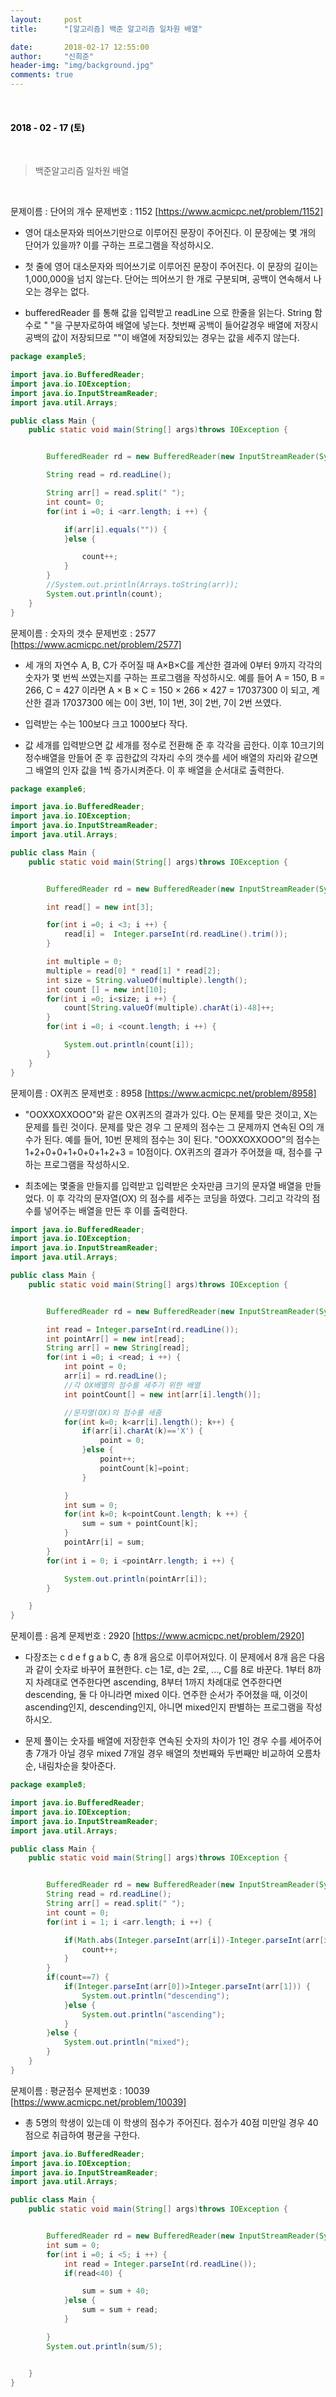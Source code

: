 ```yaml
---
layout:     post
title:      "[알고리즘] 백준 알고리즘 일차원 배열"

date:       2018-02-17 12:55:00
author:     "신희준"
header-img: "img/background.jpg"
comments: true
---
```


<head>
 <meta property="og:type" content="백준알고리즘 일차원 배열">
 <meta property="og:title" content="백준알고리즘 일차원 배열">
 <meta property="og:description" content="백준알고리즘 일차원 배열">
 <meta property="og:url" content="http://shj7242.github.io/2018/02/17/Algorithm4/">

 <meta name="twitter:card" content="백준알고리즘 일차원 배열">
  <meta name="twitter:title" content="백준알고리즘 일차원 배열">
  <meta name="twitter:description" content="백준알고리즘 일차원 배열">
  <meta name="FACEBOOK:domain" content="http://shj7242.github.io/2018/02/17/Algorithm4/">
  <meta name="facebook:card" content="백준알고리즘 일차원 배열">
   <meta name="facebook:title" content="백준알고리즘 일차원 배열">
   <meta name="facebook:description" content="백준알고리즘 일차원 배열">
   <meta name="facebook:domain" content="http://shj7242.github.io/2018/02/17/Algorithm4/">


 </head>

<br>
<H4 style ="font-weight:bold; color:black;"> </H4>

<H4 style ="font-weight:bold; color : black">2018 - 02 - 17 (토)</H4>
<br>


> 백준알고리즘 일차원 배열

<br>

문제이름 : 단어의 개수
문제번호 : 1152 [https://www.acmicpc.net/problem/1152]

* 영어 대소문자와 띄어쓰기만으로 이루어진 문장이 주어진다. 이 문장에는 몇 개의 단어가 있을까? 이를 구하는 프로그램을 작성하시오.
* 첫 줄에 영어 대소문자와 띄어쓰기로 이루어진 문장이 주어진다. 이 문장의 길이는 1,000,000을 넘지 않는다. 단어는 띄어쓰기 한 개로 구분되며, 공백이 연속해서 나오는 경우는 없다.

* bufferedReader 를 통해 값을 입력받고 readLine 으로 한줄을 읽는다. String 함수로 " "을 구분자로하여 배열에 넣는다. 첫번째 공백이 들어갈경우 배열에 저장시 공백의 값이 저장되므로 ""이 배열에 저장되있는 경우는 값을 세주지 않는다.

~~~java
package example5;

import java.io.BufferedReader;
import java.io.IOException;
import java.io.InputStreamReader;
import java.util.Arrays;

public class Main {
    public static void main(String[] args)throws IOException {


    	BufferedReader rd = new BufferedReader(new InputStreamReader(System.in));

    	String read = rd.readLine();

    	String arr[] = read.split(" ");
    	int count= 0;
    	for(int i =0; i <arr.length; i ++) {

    		if(arr[i].equals("")) {
    		}else {

    			count++;
    		}
    	}
    	//System.out.println(Arrays.toString(arr));
    	System.out.println(count);
    }
}

~~~

문제이름 : 숫자의 갯수
문제번호 : 2577 [https://www.acmicpc.net/problem/2577]

* 세 개의 자연수 A, B, C가 주어질 때 A×B×C를 계산한 결과에 0부터 9까지 각각의 숫자가 몇 번씩 쓰였는지를 구하는 프로그램을 작성하시오.
예를 들어 A = 150, B = 266, C = 427 이라면
A × B × C = 150 × 266 × 427 = 17037300 이 되고,
계산한 결과 17037300 에는 0이 3번, 1이 1번, 3이 2번, 7이 2번 쓰였다.

* 입력받는 수는 100보다 크고 1000보다 작다.

* 값 세개를 입력받으면 값 세개를 정수로 전환해 준 후 각각을 곱한다. 이후 10크기의 정수배열을 만들어 준 후 곱한값의 각자리 수의 갯수를 세어 배열의 자리와 같으면 그 배열의 인자 값을 1씩 증가시켜준다. 이 후 배열을 순서대로 출력한다.

~~~java
package example6;

import java.io.BufferedReader;
import java.io.IOException;
import java.io.InputStreamReader;
import java.util.Arrays;

public class Main {
    public static void main(String[] args)throws IOException {


    	BufferedReader rd = new BufferedReader(new InputStreamReader(System.in));

    	int read[] = new int[3];

    	for(int i =0; i <3; i ++) {
    		read[i] =  Integer.parseInt(rd.readLine().trim());
    	}

    	int multiple = 0;
    	multiple = read[0] * read[1] * read[2];
    	int size = String.valueOf(multiple).length();
    	int count [] = new int[10];
    	for(int i =0; i<size; i ++) {
    		count[String.valueOf(multiple).charAt(i)-48]++;
    	}
    	for(int i =0; i <count.length; i ++) {

    		System.out.println(count[i]);
    	}
    }
}
~~~

문제이름 : OX퀴즈
문제번호 : 8958 [https://www.acmicpc.net/problem/8958]

* "OOXXOXXOOO"와 같은 OX퀴즈의 결과가 있다. O는 문제를 맞은 것이고, X는 문제를 틀린 것이다. 문제를 맞은 경우 그 문제의 점수는 그 문제까지 연속된 O의 개수가 된다. 예를 들어, 10번 문제의 점수는 3이 된다.
"OOXXOXXOOO"의 점수는 1+2+0+0+1+0+0+1+2+3 = 10점이다.
OX퀴즈의 결과가 주어졌을 때, 점수를 구하는 프로그램을 작성하시오.

* 최초에는 몇줄을 만들지를 입력받고 입력받은 숫자만큼 크기의 문자열 배열을 만들었다. 이 후 각각의 문자열(OX) 의 점수를 세주는 코딩을 하였다. 그리고 각각의 점수를 넣어주는 배열을 만든 후 이를 출력한다.

~~~JAVA
import java.io.BufferedReader;
import java.io.IOException;
import java.io.InputStreamReader;
import java.util.Arrays;

public class Main {
    public static void main(String[] args)throws IOException {


    	BufferedReader rd = new BufferedReader(new InputStreamReader(System.in));

    	int read = Integer.parseInt(rd.readLine());
    	int pointArr[] = new int[read];
    	String arr[] = new String[read];
    	for(int i =0; i <read; i ++) {
    		int point = 0;
    		arr[i] = rd.readLine();
    		//각 OX배열의 점수를 세주기 위한 배열
    		int pointCount[] = new int[arr[i].length()];

    		//문자열(OX)의 점수를 세줌
    		for(int k=0; k<arr[i].length(); k++) {
    			if(arr[i].charAt(k)=='X') {
    				point = 0;
    			}else {
    				point++;
    				pointCount[k]=point;
    			}

    		}
    		int sum = 0;
    		for(int k=0; k<pointCount.length; k ++) {
    			sum = sum + pointCount[k];
    		}
    		pointArr[i] = sum;
    	}
    	for(int i = 0; i <pointArr.length; i ++) {

    		System.out.println(pointArr[i]);
    	}

    }
}
~~~

문제이름 : 음계
문제번호 : 2920 [https://www.acmicpc.net/problem/2920]

* 다장조는 c d e f g a b C, 총 8개 음으로 이루어져있다. 이 문제에서 8개 음은 다음과 같이 숫자로 바꾸어 표현한다. c는 1로, d는 2로, ..., C를 8로 바꾼다.
1부터 8까지 차례대로 연주한다면 ascending, 8부터 1까지 차례대로 연주한다면 descending, 둘 다 아니라면 mixed 이다.
연주한 순서가 주어졌을 때, 이것이 ascending인지, descending인지, 아니면 mixed인지 판별하는 프로그램을 작성하시오.

* 문제 풀이는 숫자를 배열에 저장한후 연속된 숫자의 차이가 1인 경우 수를 세어주어 총 7개가 아닐 경우 mixed 7개일 경우 배열의 첫번째와 두번째만 비교하여 오름차순, 내림차순을 찾아준다.

~~~java
package example8;

import java.io.BufferedReader;
import java.io.IOException;
import java.io.InputStreamReader;
import java.util.Arrays;

public class Main {
    public static void main(String[] args)throws IOException {


    	BufferedReader rd = new BufferedReader(new InputStreamReader(System.in));
    	String read = rd.readLine();    	
    	String arr[] = read.split(" ");
    	int count = 0;
    	for(int i = 1; i <arr.length; i ++) {

    		if(Math.abs(Integer.parseInt(arr[i])-Integer.parseInt(arr[i-1]))==1) {
    			count++;
    		}    		
    	}
    	if(count==7) {
    		if(Integer.parseInt(arr[0])>Integer.parseInt(arr[1])) {
    			System.out.println("descending");
    		}else {
    			System.out.println("ascending");
    		}
    	}else {
    		System.out.println("mixed");
    	}    	
    }
}
~~~

문제이름 : 평균점수
문제번호 : 10039 [https://www.acmicpc.net/problem/10039]

* 총 5명의 학생이 있는데 이 학생의 점수가 주어진다. 점수가 40점 미만일 경우 40점으로 취급하여 평균을 구한다.

~~~java
import java.io.BufferedReader;
import java.io.IOException;
import java.io.InputStreamReader;
import java.util.Arrays;

public class Main {
    public static void main(String[] args)throws IOException {


    	BufferedReader rd = new BufferedReader(new InputStreamReader(System.in));
    	int sum = 0;
    	for(int i =0; i <5; i ++) {
    		int read = Integer.parseInt(rd.readLine());
    		if(read<40) {

    			sum = sum + 40;
    		}else {
    			sum = sum + read;
    		}

    	}
    	System.out.println(sum/5);


    }
}

~~~
